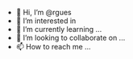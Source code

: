 - 👋 Hi, I’m @rgues
- 👀 I’m interested in 
- 🌱 I’m currently learning ...
- 💞️ I’m looking to collaborate on ...
- 📫 How to reach me ...

<!---
rgues/rgues is a ✨ special ✨ repository because its `README.md` (this file) appears on your GitHub profile.
You can click the Preview link to take a look at your changes.
--->
